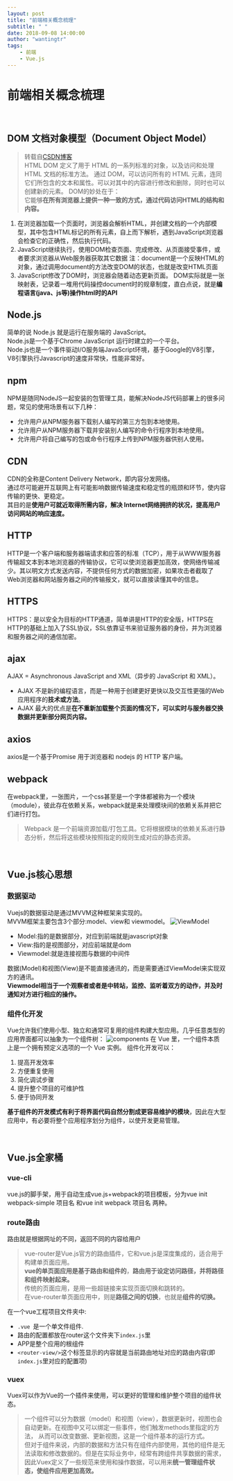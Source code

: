 ```yaml
---
layout: post
title: "前端相关概念梳理"
subtitle: " "
date: 2018-09-08 14:00:00
author: "wantingtr"
tags:
    - 前端
    - Vue.js
---
```


# 前端相关概念梳理

&nbsp;

## DOM 文档对象模型（Document Object Model）
> 转载自<a href="https://blog.csdn.net/u012155729/article/details/78135393">CSDN博客</a>  
HTML DOM 定义了用于 HTML 的一系列标准的对象，以及访问和处理 HTML 文档的标准方法。
通过 DOM，可以访问所有的 HTML 元素，连同它们所包含的文本和属性。可以对其中的内容进行修改和删除，同时也可以创建新的元素。
DOM的妙处在于：  
它能够**在所有浏览器上提供一种一致的方式，通过代码访问HTML的结构和内容。**
1. 在浏览器加载一个页面时，浏览器会解析HTML，并创建文档的一个内部模型，其中包含HTML标记的所有元素，自上而下解析，遇到JavaScript浏览器会检查它的正确性，然后执行代码。
2. JavaScript继续执行，使用DOM检查页面、完成修改、从页面接受事件，或者要求浏览器从Web服务器获取其它数据
注：document是一个反映HTML的对象，通过调用document的方法改变DOM的状态，也就是改变HTML页面
3. JavaScript修改了DOM时，浏览器会随着动态更新页面。
DOM实际就是一张映射表，记录着一堆用代码操控document时的规章制度，直白点说，就是**编程语言(java、js等)操作html时的API**  



## Node.js
简单的说 Node.js 就是运行在服务端的 JavaScript。  
Node.js是一个基于Chrome JavaScript 运行时建立的一个平台。  
Node.js也是一个事件驱动I/O服务端JavaScript环境，基于Google的V8引擎，V8引擎执行Javascript的速度非常快，性能非常好。


## npm
NPM是随同NodeJS一起安装的包管理工具，能解决NodeJS代码部署上的很多问题，常见的使用场景有以下几种：
- 允许用户从NPM服务器下载别人编写的第三方包到本地使用。
- 允许用户从NPM服务器下载并安装别人编写的命令行程序到本地使用。
- 允许用户将自己编写的包或命令行程序上传到NPM服务器供别人使用。


## CDN
CDN的全称是Content Delivery Network，即内容分发网络。  
通过尽可能避开互联网上有可能影响数据传输速度和稳定性的瓶颈和环节，使内容传输的更快、更稳定。  
其目的是**使用户可就近取得所需内容，解决 Internet网络拥挤的状况，提高用户访问网站的响应速度。**

## HTTP
HTTP是一个客户端和服务器端请求和应答的标准（TCP），用于从WWW服务器传输超文本到本地浏览器的传输协议，它可以使浏览器更加高效，使网络传输减少。其以明文方式发送内容，不提供任何方式的数据加密，如果攻击者截取了Web浏览器和网站服务器之间的传输报文，就可以直接读懂其中的信息。

## HTTPS
HTTPS：是以安全为目标的HTTP通道，简单讲是HTTP的安全版，HTTPS在HTTP的基础上加入了SSL协议，SSL依靠证书来验证服务器的身份，并为浏览器和服务器之间的通信加密。


## ajax
AJAX = Asynchronous JavaScript and XML（异步的 JavaScript 和 XML）。  
- AJAX 不是新的编程语言，而是一种用于创建更好更快以及交互性更强的Web应用程序的**技术或方法**。
- AJAX 最大的优点是**在不重新加载整个页面的情况下，可以实时与服务器交换数据并更新部分网页内容。**

## axios
axios是一个基于Promise 用于浏览器和 nodejs 的 HTTP 客户端。

## webpack
在webpack里，一张图片，一个css甚至是一个字体都被称为一个模块（module），彼此存在依赖关系，webpack就是来处理模块间的依赖关系并把它们进行打包。
> Webpack 是一个前端资源加载/打包工具。它将根据模块的依赖关系进行静态分析，然后将这些模块按照指定的规则生成对应的静态资源。

&nbsp;

## Vue.js核心思想
### 数据驱动
Vuejs的数据驱动是通过MVVM这种框架来实现的。  
MVVM框架主要包含3个部分:model、view和 viewmodel。
![ViewModel](/img/post/04-vue/ViewModel.png)
- Model:指的是数据部分，对应到前端就是javascript对象
- View:指的是视图部分，对应前端就是dom
- Viewmodel:就是连接视图与数据的中间件

数据(Model)和视图(View)是不能直接通讯的，而是需要通过ViewModel来实现双方的通讯。  
**Viewmodel相当于一个观察者或者是中转站，监控、监听着双方的动作，并及时通知对方进行相应的操作。**

### 组件化开发
Vue允许我们使用小型、独立和通常可复用的组件构建大型应用。几乎任意类型的应用界面都可以抽象为一个组件树：
![components](/img/post/04-vue/components.png)
在 Vue 里，一个组件本质上是一个拥有预定义选项的一个 Vue 实例。
组件化开发可以：
1. 提高开发效率
2. 方便重复使用
3. 简化调试步骤
4. 提升整个项目的可维护性
5. 便于协同开发  

**基于组件的开发模式有利于将界面代码自然分割成更容易维护的模块**，因此在大型应用中，有必要将整个应用程序划分为组件，以使开发更易管理。

&nbsp;

## Vue.js全家桶

### vue-cli
vue.js的脚手架，用于自动生成vue.js+webpack的项目模板，分为vue init webpack-simple 项目名 和vue init webpack 项目名 两种。

### route路由
路由就是根据网址的不同，返回不同的内容给用户

> vue-router是Vue.js官方的路由插件，它和vue.js是深度集成的，适合用于构建单页面应用。  
**vue的单页面应用是基于路由和组件的**，**路由用于设定访问路径，并将路径和组件映射起来。**  
传统的页面应用，是用一些超链接来实现页面切换和跳转的。  
在vue-router单页面应用中，则是**路径之间的切换**，也就是**组件的切换。**

在一个vue工程项目文件夹中:
- `.vue `是一个单文件组件.
- 路由的配置都放在router这个文件夹下`index.js`里
- APP是整个应用的根组件
- `<router-view/>`这个标签显示的内容就是当前路由地址对应的路由内容(即`index.js`里对应的配置项)

### vuex
Vuex可以作为Vue的一个插件来使用，可以更好的管理和维护整个项目的组件状态。  
> 一个组件可以分为数据（model）和视图（view），数据更新时，视图也会自动更新。在视图中又可以绑定一些事件，他们触发methods里指定的方法， 从而可以改变数据、更新视图，这是一个组件基本的运行方式。  
但对于组件来说，内部的数据和方法只有在组件内部使用，其他的组件是无法读取和修改数据的。但是在实际业务中，经常有跨组件共享数据的需求，因此Vuex定义了一些规范来使用和操作数据，可以用来**统一管理组件状态，使组件应用更加高效。**
